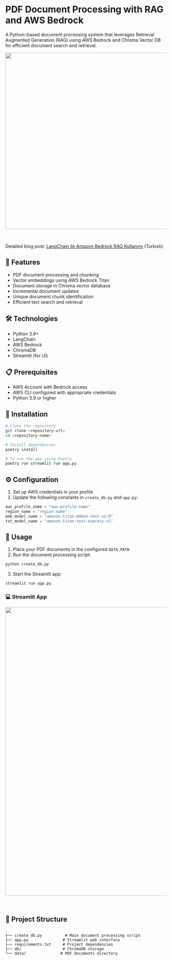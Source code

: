 # PDF Document Processing with RAG and AWS Bedrock

A Python-based document processing system that leverages Retrieval Augmented Generation (RAG) using AWS Bedrock and Chroma Vector DB for efficient document search and retrieval.

<p style="text-align:center">
<img src="https://img.youtube.com/vi/_vdK5PgcNvc/maxresdefault.jpg" width="550">
</p>
<br>


Detailed blog post: [LangChain ile Amazon Bedrock RAG Kullanımı]() (Turkish)

## 🚀 Features

- PDF document processing and chunking
- Vector embeddings using AWS Bedrock Titan
- Document storage in Chroma vector database
- Incremental document updates
- Unique document chunk identification
- Efficient text search and retrieval

## 🛠️ Technologies

- Python 3.9+
- LangChain
- AWS Bedrock
- ChromaDB
- Streamlit (for UI)

## 📋 Prerequisites

- AWS Account with Bedrock access
- AWS CLI configured with appropriate credentials
- Python 3.9 or higher

## 🔧 Installation

```bash
# Clone the repository
git clone <repository-url>
cd <repository-name>

# Install dependencies
poetry install

# To run the app using Poetry
poetry run streamlit run app.py
```

## ⚙️ Configuration

1. Set up AWS credentials in your profile
2. Update the following constants in `create_db.py` and `app.py`:
```python
aws_profile_name = "aws-profile-name"
region_name = "region-name"
emb_model_name = "amazon.titan-embed-text-v2:0"
txt_model_name = "amazon.titan-text-express-v1"

```

## 🚀 Usage

1. Place your PDF documents in the configured `DATA_PATH`
2. Run the document processing script:
```bash
python create_db.py
```
3. Start the Streamlit app:
```python
streamlit run app.py
```

### 💻 Streamlit App

<p style="text-align:center">
<img src="https://silverstone1903.github.io/images/ml_assistant_long.gif" width="900">
</p>
<br>

## 📁 Project Structure

```
.
├── create_db.py          # Main document processing script
├── app.py               # Streamlit web interface
├── requirements.txt     # Project dependencies
├── db/                  # ChromaDB storage
└── data/               # PDF documents directory
```

